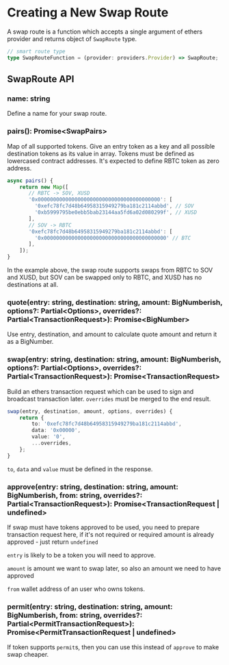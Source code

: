 # Creating a New Swap Route

A swap route is a function which accepts a single argument of ethers provider and returns object of `SwapRoute` type.

```typescript
// smart route type
type SwapRouteFunction = (provider: providers.Provider) => SwapRoute;
```

## SwapRoute API

### name: string

Define a name for your swap route.

### pairs(): Promise\<SwapPairs>

Map of all supported tokens. Give an entry token as a key and all possible destination tokens as its value in array. Tokens must be defined as lowercased contract addresses. It's expected to define RBTC token as zero address.

```typescript
async pairs() {
    return new Map([
       // RBTC -> SOV, XUSD
       '0x0000000000000000000000000000000000000000': [
         '0xefc78fc7d48b64958315949279ba181c2114abbd', // SOV
         '0xb5999795be0ebb5bab23144aa5fd6a02d080299f', // XUSD
       ],
       // SOV -> RBTC
       '0xefc78fc7d48b64958315949279ba181c2114abbd': [
         '0x0000000000000000000000000000000000000000' // BTC
       ],
    ]);
} 
```

In the example above, the swap route supports swaps from RBTC to SOV and XUSD, but SOV can be swapped only to RBTC, and XUSD has no destinations at all.

### quote(entry: string, destination: string, amount: BigNumberish, options?: Partial\<Options>, overrides?: Partial\<TransactionRequest>): Promise\<BigNumber>

Use entry, destination, and amount to calculate quote amount and return it as a BigNumber.

### swap(entry: string, destination: string, amount: BigNumberish, options?: Partial\<Options>, overrides?: Partial\<TransactionRequest>): Promise\<TransactionRequest>

Build an ethers transaction request which can be used to sign and broadcast transaction later. `overrides` must be merged to the end result.

```typescript
swap(entry, destination, amount, options, overrides) {
    return {
        to: '0xefc78fc7d48b64958315949279ba181c2114abbd',
        data: '0x00000',
        value: '0',
        ...overrides,
    };
}
```

`to`, `data` and `value` must be defined in the response.

### approve(entry: string, destination: string, amount: BigNumberish, from: string, overrides?: Partial\<TransactionRequest>): Promise\<TransactionRequest | undefined>

If swap must have tokens approved to be used, you need to prepare transaction request here, if it's not required or required amount is already approved - just return `undefined`

`entry` is likely to be a token you will need to approve.

`amount` is amount we want to swap later, so also an amount we need to have approved

`from` wallet address of an user who owns tokens.

### permit(entry: string, destination: string, amount: BigNumberish, from: string, overrides?: Partial\<PermitTransactionRequest>): Promise\<PermitTransactionRequest | undefined>

&#x20; If token supports `permit`s, then you can use this instead of `approve` to make swap cheaper.

